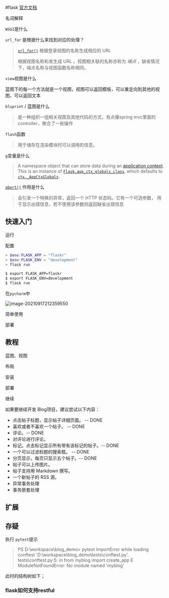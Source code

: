 #flask
[官方文档](https://dormousehole.readthedocs.io/en/latest/)

名词解释



`WSGI`是什么

`url_for` 是根据什么来找到对应的处理？

>  [`url_for()`](https://dormousehole.readthedocs.io/en/latest/api.html#flask.url_for) 根据登录视图的名称生成相应的 URL 
>
> 根据视图名称和发生成 URL 。视图相关联的名称亦称为 *端点* ，缺省情况下，端点名称与视图函数名称相同。



`view`视图是什么

蓝图下的每一个方法就是一个视图，视图可以返回模板，可以重定向到其他的视图，可以返回文本



`bluprint` / 蓝图是什么 

> 是一种组织一组相关视图及其他代码的方式，有点像spring mvc里面的controller，聚合了一些操作



`flash`函数

>用于储存在渲染模块时可以调用的信息。



`g`变量是什么

>
>
>A namespace object that can store data during an [application context](https://dormousehole.readthedocs.io/en/latest/appcontext.html). This is an instance of [`Flask.app_ctx_globals_class`](https://dormousehole.readthedocs.io/en/latest/api.html#flask.Flask.app_ctx_globals_class), which defaults to [`ctx._AppCtxGlobals`](https://dormousehole.readthedocs.io/en/latest/api.html#flask.ctx._AppCtxGlobals).



[`abort()`](https://dormousehole.readthedocs.io/en/latest/api.html#flask.abort) 作用是什么

>会引发一个特殊的异常，返回一个 HTTP 状态码。它有一个可选参数， 用于显示出错信息，若不使用该参数则返回缺省出错信息



## 快速入门

运行

配置

```powershell
> $env:FLASK_APP = "flaskr"
> $env:FLASK_ENV = "development"
> flask run
```



```bash
$ export FLASK_APP=flaskr
$ export FLASK_ENV=development
$ flask run
```

在`pycharm`中

![image-20210917212359550](C:\Users\qpzm7903\AppData\Roaming\Typora\typora-user-images\image-20210917212359550.png)

简单使用

部署



## 教程



蓝图、视图



布局



安装



部署





继续



如果要继续开发 Blog项目，建议尝试以下内容：

- 点击帖子标题，显示帖子详细页面。 -- DONE
- 喜欢或者不喜欢一个帖子。 -- DONE
- 评论。-- DONE
- 对评论进行评论。
- 标记。点击标记显示所有带有该标记的帖子。-- DONE
- 一个可以过滤标题的搜索框。 -- DONE
- 分页显示，每页只显示五个帖子。-- DONE
- 帖子可以上传图片。
- 帖子支持用 Markdown 撰写。
- 一个新帖子的 RSS 源。
- 异常事务处理
- 事务嵌套处理





## 扩展





## 存疑

执行 `pytest`提示

>
>
>PS D:\workspace\blog_demo> pytest
>ImportError while loading conftest 'D:\workspace\blog_demo\tests\conftest.py'.
>tests\conftest.py:5: in <module>
>    from myblog import create_app
>E   ModuleNotFoundError: No module named 'myblog'



此时的结构树如下；



### flask如何支持restful


